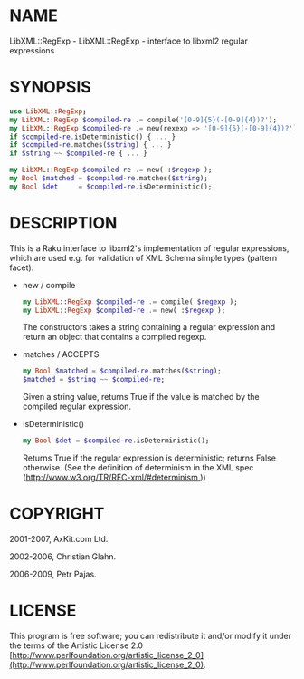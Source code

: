 NAME
====

LibXML::RegExp - LibXML::RegExp - interface to libxml2 regular expressions

SYNOPSIS
========

```raku
use LibXML::RegExp;
my LibXML::RegExp $compiled-re .= compile('[0-9]{5}(-[0-9]{4})?');
my LibXML::RegExp $compiled-re .= new(rexexp => '[0-9]{5}(-[0-9]{4})?');
if $compiled-re.isDeterministic() { ... }
if $compiled-re.matches($string) { ... }
if $string ~~ $compiled-re { ... }

my LibXML::RegExp $compiled-re .= new( :$regexp );
my Bool $matched = $compiled-re.matches($string);
my Bool $det     = $compiled-re.isDeterministic();
```

DESCRIPTION
===========

This is a Raku interface to libxml2's implementation of regular expressions, which are used e.g. for validation of XML Schema simple types (pattern facet).

  * new / compile

    ```raku
    my LibXML::RegExp $compiled-re .= compile( $regexp );
    my LibXML::RegExp $compiled-re .= new( :$regexp );
    ```

    The constructors takes a string containing a regular expression and return an object that contains a compiled regexp.

  * matches / ACCEPTS

    ```raku
    my Bool $matched = $compiled-re.matches($string);
    $matched = $string ~~ $compiled-re;
    ```

    Given a string value, returns True if the value is matched by the compiled regular expression.

  * isDeterministic()

    ```raku
    my Bool $det = $compiled-re.isDeterministic();
    ```

    Returns True if the regular expression is deterministic; returns False otherwise. (See the definition of determinism in the XML spec ([http://www.w3.org/TR/REC-xml/#determinism ](http://www.w3.org/TR/REC-xml/#determinism )))

COPYRIGHT
=========

2001-2007, AxKit.com Ltd.

2002-2006, Christian Glahn.

2006-2009, Petr Pajas.

LICENSE
=======

This program is free software; you can redistribute it and/or modify it under the terms of the Artistic License 2.0 [http://www.perlfoundation.org/artistic_license_2_0](http://www.perlfoundation.org/artistic_license_2_0).

